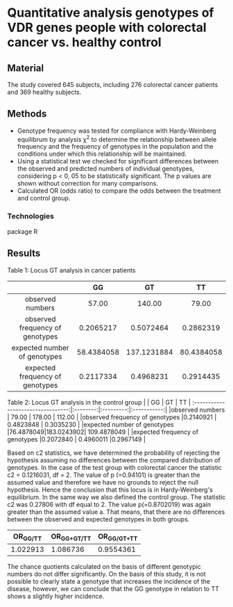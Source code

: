 # Quantitative analysis genotypes of VDR genes people with colorectal cancer vs. healthy control

## Material
The study covered 645 subjects, including 276 colorectal cancer patients and 369 healthy subjects.

## Methods
* Genotype frequency was tested for compliance with Hardy-Weinberg equilibrum by analysis &chi;<sup>2</sup> to determine the relationship between allele frequency and the frequency of genotypes in the population and the conditions under which this relationship will be maintained.
* Using a statistical test we checked for significant differences between the observed and predicted numbers of individual genotypes, considering p < 0, 05 to be statistically significant. The p values are shown without correction for many comparisons.
* Calculated OR (odds ratio) to compare the odds between the treatment and control group.

### Technologies
 package R
 
## Results

Table 1: Locus GT analysis in cancer patients

|                                  |    GG    |    GT     | TT         |
:---------------------------------:|:--------:|:---------:|:-----------:|
|observed numbers                  |     57.00|  140.00   | 79.00      |
|observed frequency of genotypes|0.2065217 | 0.5072464 | 0.2862319  |
|expected number of genotypes |58.4384058|137.1231884| 80.4384058 |
|expected frequency of genotypes|0.2117334 | 0.4968231 |0.2914435   |



Table 2: Locus GT analysis in the control group
|                                  |    GG    |    GT     | TT         |
:---------------------------------:|:--------:|:---------:|:-----------:|
|observed numbers       |  79.00   |  178.00   | 112.00      |
|observed frequency of genotypes |0.2140921 | 0.4823848 | 0.3035230  |
|expected number of genotypes |76.4878049|183.0243902| 109.4878049 |
|expected frequency of genotypes |0.2072840 | 0.4960011 |0.2967149   |

Based on c2 statistics, we have determined the probability of rejecting the hypothesis assuming no differences between 
the compared distribution of genotypes. In the case of the test group with colorectal cancer the statistic c2 = 0.1216031, df = 2. The value of p (=0.94101) is greater than the assumed value and therefore we have no grounds to reject the null hypothesis. Hence the conclusion that this locus is in Hardy-Weinberg's equilibrium. In the same way we also defined the control group. The statistic c2 was 0.27806 with df equal to 2. The value p(=0.8702019) was again greater than the assumed value a. That means,  that there are no differences between the observed and expected genotypes in both groups.


OR<sub>GG/TT</sub> | OR<sub>GG+GT/TT</sub> | OR<sub>GG/GT+TT</sub>
-----------|---------------|---------------
1.022913   | 1.086736      | 0.9554361

The chance quotients calculated on the basis of different genotypic numbers do not differ significantly. On the basis of this study, it is not possible to clearly state a genotype that increases the incidence of the disease, however, we can conclude that the GG genotype in relation to TT shows a slightly higher incidence. 
